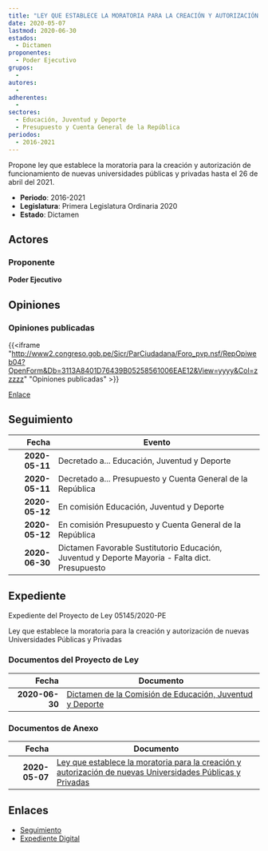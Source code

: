 ```yaml
---
title: "LEY QUE ESTABLECE LA MORATORIA PARA LA CREACIÓN Y AUTORIZACIÓN DE NUEVAS UNIVERSIDADES PÚBLICAS Y PRIVADAS"
date: 2020-05-07
lastmod: 2020-06-30
estados: 
  - Dictamen
proponentes: 
  - Poder Ejecutivo
grupos: 
  - 
autores: 
  - 
adherentes: 
  - 
sectores: 
  - Educación, Juventud y Deporte
  - Presupuesto y Cuenta General de la República
periodos: 
  - 2016-2021
---
```


Propone ley que establece la moratoria para la creación y autorización de funcionamiento de nuevas universidades públicas y privadas hasta el 26 de abril del 2021.

- **Periodo**: 2016-2021
- **Legislatura**: Primera Legislatura Ordinaria 2020
- **Estado**: Dictamen

## Actores

### Proponente

**Poder Ejecutivo**


## Opiniones

### Opiniones publicadas

{{<iframe "http://www2.congreso.gob.pe/Sicr/ParCiudadana/Foro_pvp.nsf/RepOpiweb04?OpenForm&Db=3113A8401D76439B05258561006EAE12&View=yyyy&Col=zzzzz" "Opiniones publicadas" >}}

[Enlace](http://www2.congreso.gob.pe/Sicr/ParCiudadana/Foro_pvp.nsf/RepOpiweb04?OpenForm&Db=3113A8401D76439B05258561006EAE12&View=yyyy&Col=zzzzz)

## Seguimiento

| Fecha | Evento |
|------:|--------|
| **2020-05-11** | Decretado a... Educación, Juventud y Deporte|
| **2020-05-11** | Decretado a... Presupuesto y Cuenta General de la República|
| **2020-05-12** | En comisión Educación, Juventud y Deporte|
| **2020-05-12** | En comisión Presupuesto y Cuenta General de la República|
| **2020-06-30** | Dictamen Favorable Sustitutorio Educación, Juventud y Deporte Mayoria - Falta dict. Presupuesto|


## Expediente

Expediente del Proyecto de Ley 05145/2020-PE

Ley que establece la moratoria para la creación y autorización de nuevas Universidades Públicas y Privadas


### Documentos del Proyecto de Ley

| Fecha | Documento |
|------:|--------|
| **2020-06-30** | [Dictamen de la Comisión de Educación, Juventud y Deporte](http://www.leyes.congreso.gob.pe/Documentos/2016_2021/Dictamenes/Proyectos_de_Ley/05145DC10MAY20200620.pdf) |

### Documentos de Anexo

| Fecha | Documento |
|------:|--------|
| **2020-05-07** | [Ley que establece la moratoria para la creación y autorización de nuevas Universidades Públicas y Privadas](http://www.leyes.congreso.gob.pe/Documentos/2016_2021/Proyectos_de_Ley_y_de_Resoluciones_Legislativas/PL05145_20200507..pdf) |

## Enlaces 

- [Seguimiento](http://www2.congreso.gob.pehttp://www2.congreso.gob.pe/Sicr/TraDocEstProc/CLProLey2016.nsf/f7fff46988ca05b1052578e100829cc7/aa53176612e602d3052585610076d003?OpenDocument)
- [Expediente Digital](http://www2.congreso.gob.pehttp://www2.congreso.gob.pe/Sicr/TraDocEstProc/CLProLey2016.nsf/f7fff46988ca05b1052578e100829cc7/aa53176612e602d3052585610076d003?OpenDocument&Click=05257FB7005EB655.eb71d0cf91d8294e05256cdf006b5706/$Body/0.1C6C)
